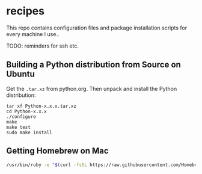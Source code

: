 recipes
=======

This repo contains configuration files and package installation scripts 
for every machine I use..

TODO: reminders for ssh etc.


Building a Python distribution from Source on Ubuntu
----------------------------------------------------

Get the `.tar.xz` from python.org.
Then unpack and install the Python distribution:

```
tar xf Python-x.x.x.tar.xz
cd Python-x.x.x
./configure
make
make test
sudo make install
```


Getting Homebrew on Mac
-----------------------

```sh
/usr/bin/ruby -e "$(curl -fsSL https://raw.githubusercontent.com/Homebrew/install/master/install)"
```

